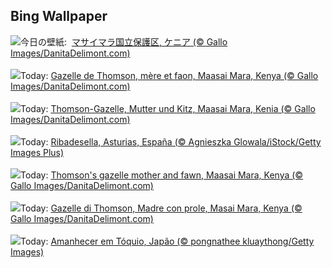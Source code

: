 ## Bing Wallpaper
![](https://www.bing.com/th?id=OHR.ThomsonGazelle_JA-JP8883266814_UHD.jpg&w=1000)今日の壁紙: &nbsp;[マサイマラ国立保護区, ケニア (© Gallo Images/DanitaDelimont.com)](https://www.bing.com/th?id=OHR.ThomsonGazelle_JA-JP8883266814_UHD.jpg)
<br><br/>
![](https://www.bing.com/th?id=OHR.ThomsonGazelle_FR-FR0750503899_UHD.jpg&w=1000)Today: [Gazelle de Thomson, mère et faon, Maasai Mara, Kenya (© Gallo Images/DanitaDelimont.com)](https://www.bing.com/th?id=OHR.ThomsonGazelle_FR-FR0750503899_UHD.jpg)
<br><br/>
![](https://www.bing.com/th?id=OHR.ThomsonGazelle_DE-DE6657498392_UHD.jpg&w=1000)Today: [Thomson-Gazelle, Mutter und Kitz, Maasai Mara, Kenia (© Gallo Images/DanitaDelimont.com)](https://www.bing.com/th?id=OHR.ThomsonGazelle_DE-DE6657498392_UHD.jpg)
<br><br/>
![](https://www.bing.com/th?id=OHR.RibadesellaSummer_ES-ES5366585834_UHD.jpg&w=1000)Today: [Ribadesella, Asturias, España (© Agnieszka Glowala/iStock/Getty Images Plus)](https://www.bing.com/th?id=OHR.RibadesellaSummer_ES-ES5366585834_UHD.jpg)
<br><br/>
![](https://www.bing.com/th?id=OHR.ThomsonGazelle_EN-GB4953743424_UHD.jpg&w=1000)Today: [Thomson's gazelle mother and fawn, Maasai Mara, Kenya (© Gallo Images/DanitaDelimont.com)](https://www.bing.com/th?id=OHR.ThomsonGazelle_EN-GB4953743424_UHD.jpg)
<br><br/>
![](https://www.bing.com/th?id=OHR.ThomsonGazelle_IT-IT0397264762_UHD.jpg&w=1000)Today: [Gazelle di Thomson, Madre con prole, Masai Mara, Kenya (© Gallo Images/DanitaDelimont.com)](https://www.bing.com/th?id=OHR.ThomsonGazelle_IT-IT0397264762_UHD.jpg)
<br><br/>
![](https://www.bing.com/th?id=OHR.TokyoSunrise_PT-BR5890009803_UHD.jpg&w=1000)Today: [Amanhecer em Tóquio, Japão (© pongnathee kluaythong/Getty Images)](https://www.bing.com/th?id=OHR.TokyoSunrise_PT-BR5890009803_UHD.jpg)
<br><br/>
